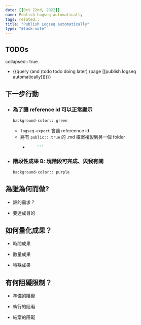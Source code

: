 ```yaml
---
date: [[Oct 22nd, 2022]]
name: Publish Logseq automatically
tags: related::
title: "Publish Logseq automatically"
type: "#task-note"
---
```


## TODOs
collapsed:: true

- {{query (and (todo todo doing later) (page [[publish logseq automatically]]))}}


## 下一步行動

- ### 為了讓 reference id 可以正常顯示
	  background-color:: green
	- `logseq-export` 會讓 refereence id
	- 將有 `public:: true` 的 .md 檔案複製到另一個 folder
		- ```bash
			  ```

- ### 階段性成果 B: 現階段可完成、與我有關
	  background-color:: purple


## 為誰為何而做?

- 誰的需求？

- 要達成目的

## 如何量化成果？

- 時間成果

- 數量成果

- 特殊成果

## 有何阻礙限制？

- 準備的阻礙

- 執行的阻礙

- 結案的阻礙